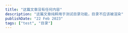 ```yaml
---
title: "这篇文章没有任何内容"
description: "这篇文章纯粹用于测试目录功能，目录不应该被渲染"
publishDate: "22 Feb 2023"
tags: ["test", "目录"]
---
```

